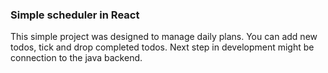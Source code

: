 ### Simple scheduler in React

This simple project was designed to manage daily plans. 
You can add new todos, tick and drop completed todos.
Next step in development might be connection to the java backend.